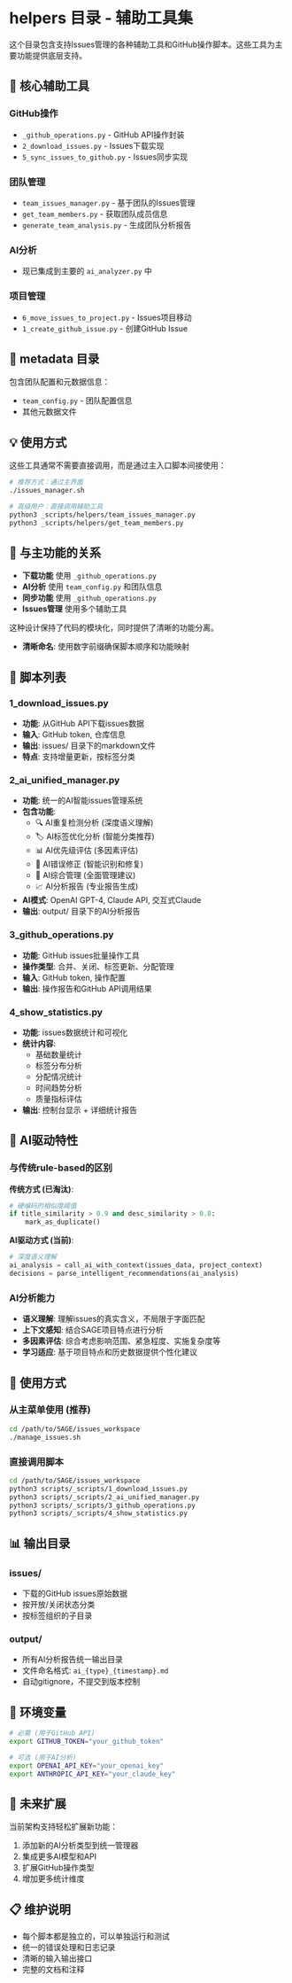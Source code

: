 # helpers 目录 - 辅助工具集

这个目录包含支持Issues管理的各种辅助工具和GitHub操作脚本。这些工具为主要功能提供底层支持。

## 🔧 核心辅助工具

### GitHub操作
- `_github_operations.py` - GitHub API操作封装
- `2_download_issues.py` - Issues下载实现
- `5_sync_issues_to_github.py` - Issues同步实现

### 团队管理
- `team_issues_manager.py` - 基于团队的Issues管理
- `get_team_members.py` - 获取团队成员信息
- `generate_team_analysis.py` - 生成团队分析报告

### AI分析
- 现已集成到主要的 `ai_analyzer.py` 中

### 项目管理
- `6_move_issues_to_project.py` - Issues项目移动
- `1_create_github_issue.py` - 创建GitHub Issue

## 📁 metadata 目录

包含团队配置和元数据信息：
- `team_config.py` - 团队配置信息
- 其他元数据文件

## 💡 使用方式

这些工具通常不需要直接调用，而是通过主入口脚本间接使用：

```bash
# 推荐方式：通过主界面
./issues_manager.sh

# 高级用户：直接调用辅助工具
python3 _scripts/helpers/team_issues_manager.py
python3 _scripts/helpers/get_team_members.py
```

## 🔄 与主功能的关系

- **下载功能** 使用 `_github_operations.py`
- **AI分析** 使用 `team_config.py` 和团队信息
- **同步功能** 使用 `_github_operations.py`
- **Issues管理** 使用多个辅助工具

这种设计保持了代码的模块化，同时提供了清晰的功能分离。
- **清晰命名**: 使用数字前缀确保脚本顺序和功能映射

## 📁 脚本列表

### 1_download_issues.py
- **功能**: 从GitHub API下载issues数据
- **输入**: GitHub token, 仓库信息
- **输出**: issues/ 目录下的markdown文件
- **特点**: 支持增量更新，按标签分类

### 2_ai_unified_manager.py
- **功能**: 统一的AI智能issues管理系统
- **包含功能**:
  - 🔍 AI重复检测分析 (深度语义理解)
  - 🏷️ AI标签优化分析 (智能分类推荐)
  - 📊 AI优先级评估 (多因素评估)
  - 🔧 AI错误修正 (智能识别和修复)
  - 🧠 AI综合管理 (全面管理建议)
  - 📈 AI分析报告 (专业报告生成)
- **AI模式**: OpenAI GPT-4, Claude API, 交互式Claude
- **输出**: output/ 目录下的AI分析报告

### 3_github_operations.py
- **功能**: GitHub issues批量操作工具
- **操作类型**: 合并、关闭、标签更新、分配管理
- **输入**: GitHub token, 操作配置
- **输出**: 操作报告和GitHub API调用结果

### 4_show_statistics.py
- **功能**: issues数据统计和可视化
- **统计内容**: 
  - 基础数量统计
  - 标签分布分析
  - 分配情况统计
  - 时间趋势分析
  - 质量指标评估
- **输出**: 控制台显示 + 详细统计报告

## 🤖 AI驱动特性

### 与传统rule-based的区别

**传统方式 (已淘汰)**:
```python
# 硬编码的相似度阈值
if title_similarity > 0.9 and desc_similarity > 0.8:
    mark_as_duplicate()
```

**AI驱动方式 (当前)**:
```python
# 深度语义理解
ai_analysis = call_ai_with_context(issues_data, project_context)
decisions = parse_intelligent_recommendations(ai_analysis)
```

### AI分析能力
- **语义理解**: 理解issues的真实含义，不局限于字面匹配
- **上下文感知**: 结合SAGE项目特点进行分析
- **多因素评估**: 综合考虑影响范围、紧急程度、实施复杂度等
- **学习适应**: 基于项目特点和历史数据提供个性化建议

## 🔧 使用方式

### 从主菜单使用 (推荐)
```bash
cd /path/to/SAGE/issues_workspace
./manage_issues.sh
```

### 直接调用脚本
```bash
cd /path/to/SAGE/issues_workspace
python3 scripts/_scripts/1_download_issues.py
python3 scripts/_scripts/2_ai_unified_manager.py
python3 scripts/_scripts/3_github_operations.py
python3 scripts/_scripts/4_show_statistics.py
```

## 📊 输出目录

### issues/
- 下载的GitHub issues原始数据
- 按开放/关闭状态分类
- 按标签组织的子目录

### output/
- 所有AI分析报告统一输出目录
- 文件命名格式: `ai_{type}_{timestamp}.md`
- 自动gitignore，不提交到版本控制

## 🔑 环境变量

```bash
# 必需 (用于GitHub API)
export GITHUB_TOKEN="your_github_token"

# 可选 (用于AI分析)
export OPENAI_API_KEY="your_openai_key"
export ANTHROPIC_API_KEY="your_claude_key"
```

## 🚀 未来扩展

当前架构支持轻松扩展新功能：
1. 添加新的AI分析类型到统一管理器
2. 集成更多AI模型和API
3. 扩展GitHub操作类型
4. 增加更多统计维度

## 📋 维护说明

- 每个脚本都是独立的，可以单独运行和测试
- 统一的错误处理和日志记录
- 清晰的输入输出接口
- 完整的文档和注释
